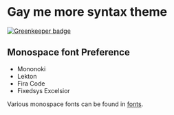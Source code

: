 # Gay me more syntax theme

[![Greenkeeper badge](https://badges.greenkeeper.io/ibafly/gay-me-more-syntax.svg)](https://greenkeeper.io/)

## Monospace font Preference

- Mononoki
- Lekton
- Fira Code
- Fixedsys Excelsior

Various monospace fonts can be found in [fonts](https://atom.io/packages/fonts).
